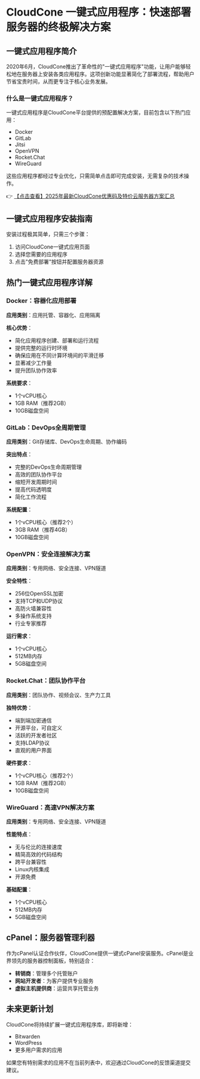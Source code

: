 # CloudCone 一键式应用程序：快速部署服务器的终极解决方案

## 一键式应用程序简介

2020年6月，CloudCone推出了革命性的"一键式应用程序"功能，让用户能够轻松地在服务器上安装各类应用程序。这项创新功能显著简化了部署流程，帮助用户节省宝贵时间，从而更专注于核心业务发展。

### 什么是一键式应用程序？

一键式应用程序是CloudCone平台提供的预配置解决方案，目前包含以下热门应用：
- Docker
- GitLab
- Jitsi
- OpenVPN
- Rocket.Chat
- WireGuard

这些应用程序都经过专业优化，只需简单点击即可完成安装，无需复杂的技术操作。

👉 [【点击查看】2025年最新CloudCone优惠码及特价云服务器方案汇总](https://bit.ly/Cloudcone)

## 一键式应用程序安装指南

安装过程极其简单，只需三个步骤：

1. 访问CloudCone一键式应用页面
2. 选择您需要的应用程序
3. 点击"免费部署"按钮并配置服务器资源

## 热门一键式应用程序详解

### Docker：容器化应用部署

**应用类别**：应用托管、容器化、应用隔离

**核心优势**：
- 简化应用程序创建、部署和运行流程
- 提供完整的运行时环境
- 确保应用在不同计算环境间的平滑迁移
- 显著减少工作量
- 提升团队协作效率

**系统要求**：
- 1个vCPU核心
- 1GB RAM（推荐2GB）
- 10GB磁盘空间

### GitLab：DevOps全周期管理

**应用类别**：Git存储库、DevOps生命周期、协作编码

**突出特点**：
- 完整的DevOps生命周期管理
- 高效的团队协作平台
- 缩短开发周期时间
- 提高代码透明度
- 简化工作流程

**系统配置**：
- 1个vCPU核心（推荐2个）
- 3GB RAM（推荐4GB）
- 10GB磁盘空间

### OpenVPN：安全连接解决方案

**应用类别**：专用网络、安全连接、VPN隧道

**安全特性**：
- 256位OpenSSL加密
- 支持TCP和UDP协议
- 高防火墙兼容性
- 多操作系统支持
- 行业专家推荐

**运行需求**：
- 1个vCPU核心
- 512MB内存
- 5GB磁盘空间

### Rocket.Chat：团队协作平台

**应用类别**：团队协作、视频会议、生产力工具

**独特优势**：
- 端到端加密通信
- 开源平台，可自定义
- 活跃的开发者社区
- 支持LDAP协议
- 直观的用户界面

**硬件要求**：
- 1个vCPU核心（推荐2个）
- 1GB RAM（推荐2GB）
- 10GB磁盘空间

### WireGuard：高速VPN解决方案

**应用类别**：专用网络、安全连接、VPN隧道

**性能特点**：
- 无与伦比的连接速度
- 精简高效的代码结构
- 跨平台兼容性
- Linux内核集成
- 开源免费

**基础配置**：
- 1个vCPU核心
- 512MB内存
- 5GB磁盘空间

## cPanel：服务器管理利器

作为cPanel认证合作伙伴，CloudCone提供一键式cPanel安装服务。cPanel是业界领先的服务器控制面板，特别适合：

- **转销商**：管理多个托管账户
- **网站开发者**：为客户提供专业服务
- **虚拟主机提供商**：运营共享托管业务

## 未来更新计划

CloudCone将持续扩展一键式应用程序库，即将新增：
- Bitwarden
- WordPress
- 更多用户需求的应用

如果您有特别需求的应用不在当前列表中，欢迎通过CloudCone的反馈渠道提交建议。